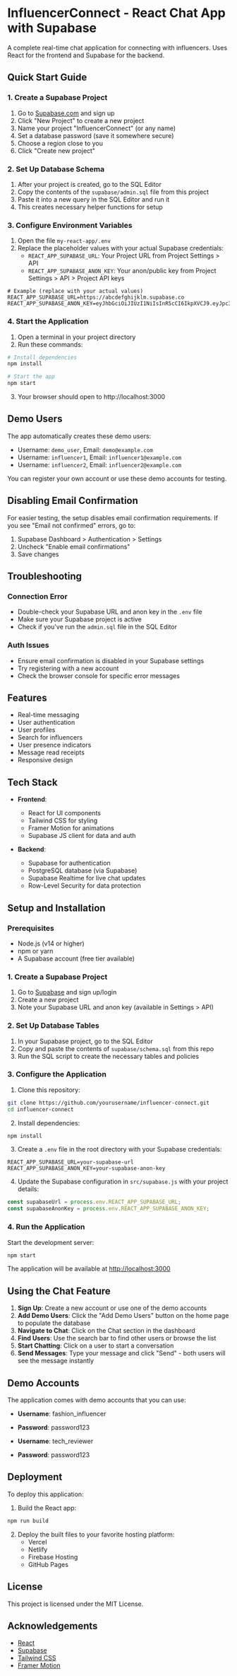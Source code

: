 # InfluencerConnect - React Chat App with Supabase

A complete real-time chat application for connecting with influencers. Uses React for the frontend and Supabase for the backend.

## Quick Start Guide

### 1. Create a Supabase Project

1. Go to [Supabase.com](https://supabase.com/) and sign up
2. Click "New Project" to create a new project
3. Name your project "InfluencerConnect" (or any name)
4. Set a database password (save it somewhere secure)
5. Choose a region close to you
6. Click "Create new project"

### 2. Set Up Database Schema

1. After your project is created, go to the SQL Editor
2. Copy the contents of the `supabase/admin.sql` file from this project
3. Paste it into a new query in the SQL Editor and run it
4. This creates necessary helper functions for setup

### 3. Configure Environment Variables

1. Open the file `my-react-app/.env`
2. Replace the placeholder values with your actual Supabase credentials:
   - `REACT_APP_SUPABASE_URL`: Your Project URL from Project Settings > API
   - `REACT_APP_SUPABASE_ANON_KEY`: Your anon/public key from Project Settings > API > Project API keys

```
# Example (replace with your actual values)
REACT_APP_SUPABASE_URL=https://abcdefghijklm.supabase.co
REACT_APP_SUPABASE_ANON_KEY=eyJhbGciOiJIUzI1NiIsInR5cCI6IkpXVCJ9.eyJpc3Mi...
```

### 4. Start the Application

1. Open a terminal in your project directory
2. Run these commands:

```bash
# Install dependencies
npm install

# Start the app
npm start
```

3. Your browser should open to http://localhost:3000

## Demo Users

The app automatically creates these demo users:

- Username: `demo_user`, Email: `demo@example.com` 
- Username: `influencer1`, Email: `influencer1@example.com`
- Username: `influencer2`, Email: `influencer2@example.com`

You can register your own account or use these demo accounts for testing.

## Disabling Email Confirmation

For easier testing, the setup disables email confirmation requirements. If you see "Email not confirmed" errors, go to:

1. Supabase Dashboard > Authentication > Settings
2. Uncheck "Enable email confirmations"
3. Save changes

## Troubleshooting

### Connection Error
- Double-check your Supabase URL and anon key in the `.env` file
- Make sure your Supabase project is active
- Check if you've run the `admin.sql` file in the SQL Editor

### Auth Issues
- Ensure email confirmation is disabled in your Supabase settings
- Try registering with a new account
- Check the browser console for specific error messages

## Features

- Real-time messaging
- User authentication
- User profiles
- Search for influencers
- User presence indicators
- Message read receipts
- Responsive design

## Tech Stack

- **Frontend**:
  - React for UI components
  - Tailwind CSS for styling
  - Framer Motion for animations
  - Supabase JS client for data and auth

- **Backend**:
  - Supabase for authentication
  - PostgreSQL database (via Supabase)
  - Supabase Realtime for live chat updates
  - Row-Level Security for data protection

## Setup and Installation

### Prerequisites

- Node.js (v14 or higher)
- npm or yarn
- A Supabase account (free tier available)

### 1. Create a Supabase Project

1. Go to [Supabase](https://supabase.com) and sign up/login
2. Create a new project
3. Note your Supabase URL and anon key (available in Settings > API)

### 2. Set Up Database Tables

1. In your Supabase project, go to the SQL Editor
2. Copy and paste the contents of `supabase/schema.sql` from this repo
3. Run the SQL script to create the necessary tables and policies

### 3. Configure the Application

1. Clone this repository:
```bash
git clone https://github.com/yourusername/influencer-connect.git
cd influencer-connect
```

2. Install dependencies:
```bash
npm install
```

3. Create a `.env` file in the root directory with your Supabase credentials:
```
REACT_APP_SUPABASE_URL=your-supabase-url
REACT_APP_SUPABASE_ANON_KEY=your-supabase-anon-key
```

4. Update the Supabase configuration in `src/supabase.js` with your project details:
```javascript
const supabaseUrl = process.env.REACT_APP_SUPABASE_URL;
const supabaseAnonKey = process.env.REACT_APP_SUPABASE_ANON_KEY;
```

### 4. Run the Application

Start the development server:
```bash
npm start
```

The application will be available at [http://localhost:3000](http://localhost:3000)

## Using the Chat Feature

1. **Sign Up**: Create a new account or use one of the demo accounts
2. **Add Demo Users**: Click the "Add Demo Users" button on the home page to populate the database
3. **Navigate to Chat**: Click on the Chat section in the dashboard
4. **Find Users**: Use the search bar to find other users or browse the list
5. **Start Chatting**: Click on a user to start a conversation
6. **Send Messages**: Type your message and click "Send" - both users will see the message instantly

## Demo Accounts

The application comes with demo accounts that you can use:

- **Username**: fashion_influencer
- **Password**: password123

- **Username**: tech_reviewer
- **Password**: password123

## Deployment

To deploy this application:

1. Build the React app:
```bash
npm run build
```

2. Deploy the built files to your favorite hosting platform:
   - Vercel
   - Netlify
   - Firebase Hosting
   - GitHub Pages
   
## License

This project is licensed under the MIT License.

## Acknowledgements

- [React](https://reactjs.org/)
- [Supabase](https://supabase.com)
- [Tailwind CSS](https://tailwindcss.com/)
- [Framer Motion](https://www.framer.com/motion/)
